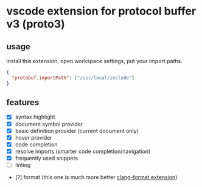# vscode extension for protocol buffer v3 (proto3)

## usage

install this extension, open workspace settings, put your import paths.

```json
{
  "protobuf.importPath": ["/usr/local/include"]
}
```

## features

- [x] syntax highlight
- [x] document symbol provider
- [x] basic definition provider (current document only)
- [x] hover provider
- [x] code completion
- [x] resolve imports (smarter code completion/navigation)
- [x] frequently used snippets
- [ ] linting
- [?] format (this one is much more better [clang-format extension](https://marketplace.visualstudio.com/items?itemName=xaver.clang-format))
